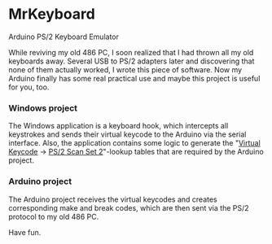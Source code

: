 # MrKeyboard
Arduino PS/2 Keyboard Emulator

While reviving my old 486 PC, I soon realized that I had thrown all my old keyboards away. Several USB to PS/2 adapters later and discovering
that none of them actually worked, I wrote this piece of software. Now my Arduino finally has some real practical use and maybe this
project is useful for you, too.

### Windows project
The Windows application is a keyboard hook, which intercepts all keystrokes and sends their virtual keycode to the Arduino via the
serial interface. Also, the application contains some logic to generate the "[Virtual Keycode] -> [PS/2 Scan Set 2]"-lookup tables that are
required by the Arduino project.

### Arduino project
The Arduino project receives the virtual keycodes and creates corresponding make and break codes, which are then sent via the PS/2
protocol to my old 486 PC.

Have fun.

[Virtual Keycode]:https://msdn.microsoft.com/de-de/library/windows/desktop/dd375731(v=vs.85).aspx
[PS/2 Scan Set 2]:http://www.computer-engineering.org/ps2keyboard/scancodes2.html
